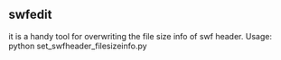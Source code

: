 swfedit
-----------------

it is a handy tool for overwriting the file size info of swf header.
Usage: python set_swfheader_filesizeinfo.py <swf file> <file size info>
 
